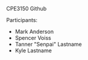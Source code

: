 CPE3150 Github

Participants:
 - Mark Anderson
 - Spencer Voiss
 - Tanner "Senpai" Lastname
 - Kyle Lastname
